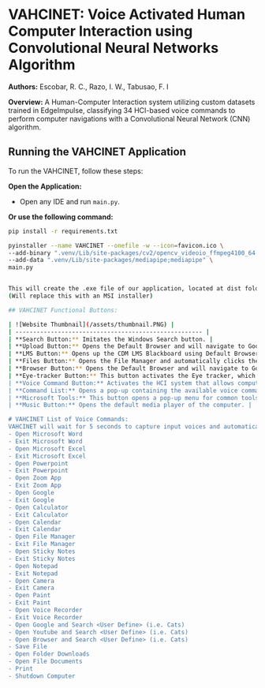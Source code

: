 # VAHCINET: Voice Activated Human Computer Interaction using Convolutional Neural Networks Algorithm
**Authors:** Escobar, R. C., Razo, I. W., Tabusao, F. I

**Overview:** A Human-Computer Interaction system utilizing custom datasets trained in EdgeImpulse, classifying 34 HCI-based voice commands to perform computer navigations with a Convolutional Neural Network (CNN) algorithm.

## Running the VAHCINET Application

To run the VAHCINET, follow these steps:

**Open the Application:**
   - Open any IDE and run `main.py`.

   **Or use the following command:**

   ```bash
   pip install -r requirements.txt

   pyinstaller --name VAHCINET --onefile -w --icon=favicon.ico \
   --add-binary ".venv/Lib/site-packages/cv2/opencv_videoio_ffmpeg4100_64.dll;cv2" \
   --add-data ".venv/Lib/site-packages/mediapipe;mediapipe" \
   main.py

   
This will create the .exe file of our application, located at dist folder. Then, transfer the folders: assets, config, data, model, src to dist.
(Will replace this with an MSI installer)

## VAHCINET Functional Buttons:

| ![Website Thumbnail](/assets/thumbnail.PNG) | 
| ----------------------------------------------------- |
| **Search Button:** Imitates the Windows Search button. |
| **Upload Button:** Opens the Default Browser and will navigate to Google Drive. |
| **LMS Button:** Opens up the CDM LMS Blackboard using Default Browser. |
| **Files Button:** Opens the File Manager and automatically clicks the search panel. |
| **Browser Button:** Opens the Default Browser and will navigate to Google. |
| **Eye-tracker Button:** This button activates the Eye tracker, which allows manual control of the mouse cursor using the user's eye and head movements. |
| **Voice Command Button:** Activates the HCI system that allows computer navigation using voice inputs. |
| **Command List:** Opens a pop-up containing the available voice commands the application can perform. |
| **Microsoft Tools:** This button opens a pop-up menu for common tools for students. |
| **Music Button:** Opens the default media player of the computer. |

# VAHCINET List of Voice Commands:
VAHCINET will wait for 5 seconds to capture input voices and automatically navigates the computer based on the voice command.
 - Open Microsoft Word
 - Exit Microsoft Word
 - Open Microsoft Excel
 - Exit Microsoft Excel
 - Open Powerpoint
 - Exit Powerpoint
 - Open Zoom App
 - Exit Zoom App
 - Open Google
 - Exit Google
 - Open Calculator
 - Exit Calculator
 - Open Calendar
 - Exit Calendar
 - Open File Manager
 - Exit File Manager
 - Open Sticky Notes
 - Exit Sticky Notes
 - Open Notepad
 - Exit Notepad
 - Open Camera
 - Exit Camera
 - Open Paint
 - Exit Paint
 - Open Voice Recorder
 - Exit Voice Recorder
 - Open Google and Search <User Define> (i.e. Cats)
 - Open Youtube and Search <User Define> (i.e. Cats)
 - Open Browser and Search <User Define> (i.e. Cats)
 - Save File
 - Open Folder Downloads
 - Open File Documents
 - Print 
 - Shutdown Computer


